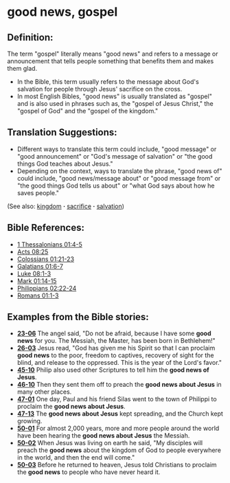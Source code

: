 # good news, gospel #

## Definition: ##

The term "gospel" literally means "good news" and refers to a message or announcement that tells people something that benefits them and makes them glad.

* In the Bible, this term usually refers to the message about God's salvation for people through Jesus' sacrifice on the cross.
* In most English Bibles, "good news" is usually translated as "gospel" and is also used in phrases such as, the "gospel of Jesus Christ," the "gospel of God" and the "gospel of the kingdom."

## Translation Suggestions: ##

* Different ways to translate this term could include, "good message" or "good announcement" or "God's message of salvation" or "the good things God teaches about Jesus."
* Depending on the context, ways to translate the phrase, "good news of" could include, "good news/message about" or "good message from" or "the good things God tells us about" or "what God says about how he saves people."

(See also: [kingdom](../other/kingdom.md) **·** [sacrifice](../other/sacrifice.md) **·** [salvation](../kt/salvation.md))

## Bible References: ##

* [1 Thessalonians 01:4-5](https://door43.org/en/bible/notes/1th/01/04)
* [Acts 08:25](https://door43.org/en/bible/notes/act/08/25)
* [Colossians 01:21-23](https://door43.org/en/bible/notes/col/01/21)
* [Galatians 01:6-7](https://door43.org/en/bible/notes/gal/01/06)
* [Luke 08:1-3](https://door43.org/en/bible/notes/luk/08/01)
* [Mark 01:14-15](https://door43.org/en/bible/notes/mrk/01/14)
* [Philippians 02:22-24](https://door43.org/en/bible/notes/php/02/22)
* [Romans 01:1-3](https://door43.org/en/bible/notes/rom/01/01)

## Examples from the Bible stories: ##

* __[23-06](https://door43.org/en/obs/notes/frames/23-06)__ The angel said, "Do not be afraid, because I have some __good news__  for you. The Messiah, the Master, has been born in Bethlehem!"
* __[26-03](https://door43.org/en/obs/notes/frames/26-03)__ Jesus read, "God has given me his Spirit so that I can proclaim __good news__  to the poor, freedom to captives, recovery of sight for the blind, and release to the oppressed. This is the year of the Lord's favor."
* __[45-10](https://door43.org/en/obs/notes/frames/45-10)__ Philip also used other Scriptures to tell him the __good news of Jesus__.
* __[46-10](https://door43.org/en/obs/notes/frames/46-10)__ Then they sent them off to preach the __good news about Jesus__  in many other places.
* __[47-01](https://door43.org/en/obs/notes/frames/47-01)__ One day, Paul and his friend Silas went to the town of Philippi to proclaim the __good news about Jesus__.
* __[47-13](https://door43.org/en/obs/notes/frames/47-13)__ The __good news about Jesus__  kept spreading, and the Church kept growing.
* __[50-01](https://door43.org/en/obs/notes/frames/50-01)__ For almost 2,000 years, more and more people around the world have been hearing the __good news about Jesus__  the Messiah.
* __[50-02](https://door43.org/en/obs/notes/frames/50-02)__ When Jesus was living on earth he said, "My disciples will preach the __good news__  about the kingdom of God to people everywhere in the world, and then the end will come."
* __[50-03](https://door43.org/en/obs/notes/frames/50-03)__ Before he returned to heaven, Jesus told Christians to proclaim the __good news__  to people who have never heard it.


